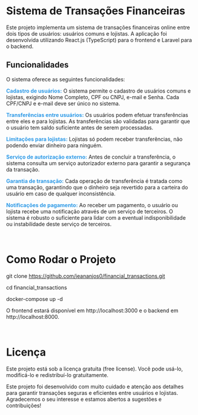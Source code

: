 # Sistema de Transações Financeiras
Este projeto implementa um sistema de transações financeiras online entre dois tipos de usuários: 
usuários comuns e lojistas. A aplicação foi desenvolvida utilizando React.js (TypeScript) para o frontend e Laravel para o backend.

## Funcionalidades
O sistema oferece as seguintes funcionalidades:

<strong style="color:#2e9ae7"> Cadastro de usuários:</strong> O sistema permite o cadastro de usuários
 comuns e lojistas, exigindo Nome Completo, CPF ou CNPJ, e-mail e Senha. Cada CPF/CNPJ e e-mail deve
  ser único no sistema.

<strong style="color:#2e9ae7">Transferências entre usuários:</strong> Os usuários podem efetuar 
transferências entre eles e para lojistas. As transferências são validadas para garantir que o usuário
 tem saldo suficiente antes de serem processadas.

<strong style="color:#2e9ae7">Limitações para lojistas:</strong> Lojistas só podem receber transferências,
 não podendo enviar dinheiro para ninguém.

<strong style="color:#2e9ae7">Serviço de autorização externo:</strong> Antes de concluir a transferência, o sistema consulta um serviço autorizador externo para garantir a segurança da transação.

<strong style="color:#2e9ae7">Garantia de transação:</strong> Cada operação de transferência é tratada como uma transação, garantindo que o dinheiro seja revertido para a carteira do usuário em caso de qualquer inconsistência.

<strong style="color:#2e9ae7">Notificações de pagamento:</strong> Ao receber um pagamento, o usuário ou lojista recebe uma notificação através de um serviço de terceiros. O sistema é robusto o suficiente para lidar com a eventual indisponibilidade ou instabilidade deste serviço de terceiros.

<br>

# Como Rodar o Projeto
git clone https://github.com/jeananjos0/financial_transactions.git

cd financial_transactions

docker-compose up -d

O frontend estará disponível em http://localhost:3000 e o backend em http://localhost:8000.

<br>

# Licença
Este projeto está sob a licença gratuita (free license). Você pode usá-lo, modificá-lo e redistribuí-lo gratuitamente. 

Este projeto foi desenvolvido com muito cuidado e atenção aos detalhes para garantir transações seguras e eficientes entre usuários e lojistas. Agradecemos o seu interesse e estamos abertos a sugestões e contribuições!
